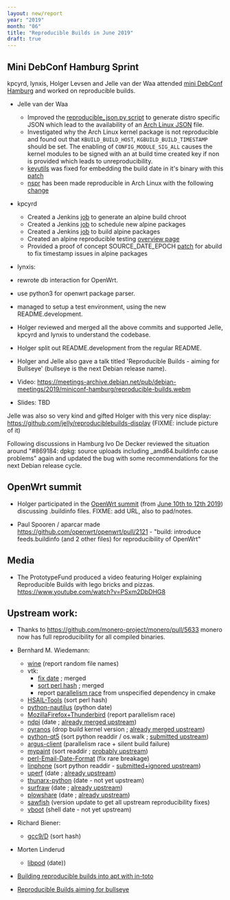 ```yaml
---
layout: new/report
year: "2019"
month: "06"
title: "Reproducible Builds in June 2019"
draft: true
---
```


## Mini DebConf Hamburg Sprint

kpcyrd, lynxis, Holger Levsen and Jelle van der Waa attended [mini DebConf Hamburg](https://wiki.debian.org/DebianEvents/de/2019/MiniDebConfHamburg) and worked on reproducible builds.

* Jelle van der Waa
    * Improved the [reproducible_json.py script](https://salsa.debian.org/qa/jenkins.debian.net/commit/20a7b86ce0a26bd8f8718478c8e8a1612c0af87e) to generate distro specific JSON which lead to the availability of an [Arch Linux JSON](https://tests.reproducible-builds.org/archlinux/reproducible.json) file.
    * Investigated why the Arch Linux kernel package is not reproducible and found out that ```KBUILD_BUILD_HOST```, ```KGBUILD_BUILD_TIMESTAMP``` should be set. The enabling of ```CONFIG_MODULE_SIG_ALL``` causes the kernel modules to be signed with an at build time created key if non is provided which leads to unreproducibility.
    * [keyutils](https://www.archlinux.org/packages/core/x86_64/keyutils/) was fixed for embedding the build date in it's binary with this [patch](https://pkgbuild.com/~jelle/0001-Make-keyutils-reproducible.patch)
    * [nspr](https://www.archlinux.org/packages/core/x86_64/nspr/) has been made reproducible in Arch Linux with the following [change](https://git.archlinux.org/svntogit/packages.git/commit/trunk?h=packages/nspr&id=3696d15bba92ea14931f842b27654e318055e532)

* kpcyrd
    * Created a Jenkins [job](https://jenkins.debian.net/view/All/job/reproducible_setup_schroot_alpine_jenkins/) to generate an alpine build chroot
    * Created a Jenkins [job](https://jenkins.debian.net/view/All/job/reproducible_alpine_scheduler/) to schedule new alpine packages
    * Created a Jenkins [job](https://jenkins.debian.net/job/reproducible_builder_alpine_1/) to build alpine packages
    * Created an alpine reproducible testing [overview page](https://tests.reproducible-builds.org/alpine/alpine.html)
    * Provided a proof of concept SOURCE_DATE_EPOCH [patch](https://github.com/kpcyrd/abuild/commit/ea1c11811eaf0a98b5b8ab9c57574a9895d56454.patch) for abuild to fix timestamp issues in alpine packages

* lynxis:
 * rewrote db interaction for OpenWrt.
 * use python3 for openwrt package parser.
 * managed to setup a test environment, using the new README.development.

* Holger reviewed and merged all the above commits and supported Jelle, kpcyrd and lynxis to understand the codebase.
 * Holger split out README.development from the regular README.
* Holger and Jelle also gave a talk titled 'Reproducible Builds - aiming for Bullseye' (bullseye is the next Debian release name). 
 * Video: https://meetings-archive.debian.net/pub/debian-meetings/2019/miniconf-hamburg/reproducible-builds.webm
 * Slides: TBD

Jelle was also so very kind and gifted Holger with this very nice display: https://github.com/jelly/reproduciblebuilds-display (FIXME: include picture of it)

Following discussions in Hamburg Ivo De Decker reviewed the situation around "#869184: dpkg: source uploads including _amd64.buildinfo cause problems" again and updated the bug with some recommendations for the next Debian release cycle.


## OpenWrt summit

* Holger participated in the [OpenWrt summit](http://lists.infradead.org/pipermail/openwrt-adm/2019-March/001021.html) (from [June 10th to 12th 2019](http://lists.infradead.org/pipermail/openwrt-adm/2019-March/001012.html)) discussing .buildinfo files. FIXME: add URL, also to pad/notes.

* Paul Spooren / aparcar made https://github.com/openwrt/openwrt/pull/2121 - "build: introduce feeds.buildinfo (and 2 other files) for reproducibility of OpenWrt"


## Media

* The PrototypeFund produced a video featuring Holger explaining Reproducible Builds with lego bricks and pizzas. https://www.youtube.com/watch?v=PSxm2DbDHG8

## Upstream work:

* Thanks to https://github.com/monero-project/monero/pull/5633 monero now has full reproducibility for all compiled binaries.

* Bernhard M. Wiedemann:
    * [wine](https://bugzilla.opensuse.org/show_bug.cgi?id=1062303) (report random file names)
    * vtk:
        * [fix date](https://gitlab.kitware.com/vtk/vtk/merge_requests/5633) ; merged
        * [sort perl hash](https://gitlab.kitware.com/vtk/vtk/merge_requests/5634) ; merged
        * report [parallelism race](https://gitlab.kitware.com/vtk/vtk/issues/17619) from unspecified dependency in cmake
    * [HSAIL-Tools](https://github.com/HSAFoundation/HSAIL-Tools/pull/54) (sort perl hash)
    * [python-nautilus](https://github.com/GNOME/nautilus-python/pull/6) (python date)
    * [MozillaFirefox+Thunderbird](https://bugzilla.opensuse.org/show_bug.cgi?id=1137970) (report parallelism race)
    * [ndpi](https://build.opensuse.org/request/show/707688) (date ; [already merged upstream](https://github.com/ntop/nDPI/pull/662))
    * [oyranos](https://build.opensuse.org/request/show/707785) (drop build kernel version ; [already merged upstream](https://github.com/oyranos-cms/oyranos/pull/52))
    * [python-qt5](https://build.opensuse.org/request/show/708180) (sort python readdir / os.walk ; [submitted upstream](https://www.riverbankcomputing.com/pipermail/pyqt/2019-June/041854.html))
    * [argus-client](https://build.opensuse.org/request/show/708470) (parallelism race + silent build failure)
    * [mypaint](https://build.opensuse.org/request/show/708828) (sort readdir ; [probably upstream](https://github.com/mypaint/libmypaint/pull/108))
    * [perl-Email-Date-Format](https://build.opensuse.org/request/show/708857) (fix rare breakage)
    * [linphone](https://build.opensuse.org/request/show/708862) (sort python readdir - [submitted+ignored upstream](https://github.com/BelledonneCommunications/linphone/pull/112))
    * [uperf](https://build.opensuse.org/request/show/708992) (date ; [already upstream](https://github.com/uperf/uperf/pull/13))
    * [thunarx-python](https://build.opensuse.org/request/show/708993) (date - not yet upstream)
    * [surfraw](https://build.opensuse.org/request/show/709175) (date ; [already upstream](https://gitlab.com/surfraw/Surfraw/merge_requests/2))
    * [plowshare](https://build.opensuse.org/request/show/709255) (date ; [already upstream](https://github.com/mcrapet/plowshare/pull/98))
    * [sawfish](https://build.opensuse.org/request/show/709295) (version update to get all upstream reproducibility fixes)
    * [vboot](https://build.opensuse.org/request/show/709449) (shell date - not yet upstream)

* Richard Biener:
    * [gcc9/D](https://gcc.gnu.org/bugzilla/show_bug.cgi?id=90778) (sort hash)

* Morten Linderud
    * [libpod](https://github.com/containers/libpod/pull/3390) (date))


* [Building reproducible builds into apt with in-toto](https://www.youtube.com/watch?v=hbHa4OFv7Qo)

* [Reproducible Builds aiming for bullseye](https://www.youtube.com/watch?v=vQv4fxDMMPs)

